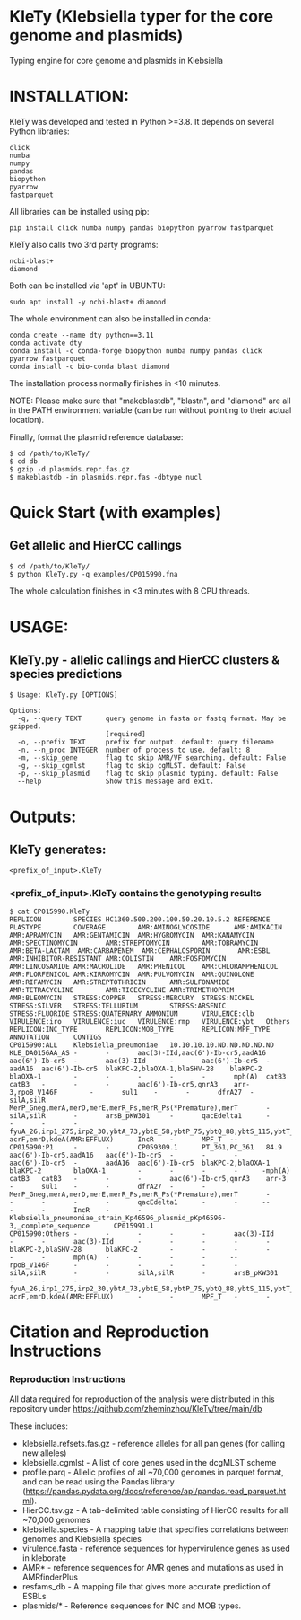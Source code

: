 
# KleTy (Klebsiella typer for the core genome and plasmids)
Typing engine for core genome and plasmids in Klebsiella


# INSTALLATION:

KleTy was developed and tested in Python >=3.8. It depends on several Python libraries: 
~~~~~~~~~~
click
numba
numpy
pandas
biopython
pyarrow
fastparquet
~~~~~~~~~~

All libraries can be installed using pip: 

~~~~~~~~~~
pip install click numba numpy pandas biopython pyarrow fastparquet
~~~~~~~~~~
KleTy also calls two 3rd party programs:

~~~~~~~~~~
ncbi-blast+
diamond
~~~~~~~~~~

Both can be installed via 'apt' in UBUNTU:
~~~~~~~~~~
sudo apt install -y ncbi-blast+ diamond
~~~~~~~~~~

The whole environment can also be installed in conda:


~~~~~~~~~~
conda create --name dty python==3.11
conda activate dty
conda install -c conda-forge biopython numba numpy pandas click pyarrow fastparquet
conda install -c bio-conda blast diamond
~~~~~~~~~~

The installation process normally finishes in <10 minutes. 

NOTE: Please make sure that "makeblastdb", "blastn", and "diamond" are all in the PATH environment variable (can be run without pointing to their actual location). 

Finally, format the plasmid reference database:
~~~~~~~~~~~
$ cd /path/to/KleTy/
$ cd db
$ gzip -d plasmids.repr.fas.gz
$ makeblastdb -in plasmids.repr.fas -dbtype nucl
~~~~~~~~~~~






# Quick Start (with examples)
## Get allelic and HierCC callings
~~~~~~~~~~~
$ cd /path/to/KleTy/
$ python KleTy.py -q examples/CP015990.fna
~~~~~~~~~~~

The whole calculation finishes in <3 minutes with 8 CPU threads. 


# USAGE:
## KleTy.py - allelic callings and HierCC clusters & species predictions

~~~~~~~~~~~~~~
$ Usage: KleTy.py [OPTIONS]

Options:
  -q, --query TEXT      query genome in fasta or fastq format. May be gzipped.
                        [required]
  -o, --prefix TEXT     prefix for output. default: query filename
  -n, --n_proc INTEGER  number of process to use. default: 8
  -m, --skip_gene       flag to skip AMR/VF searching. default: False
  -g, --skip_cgmlst     flag to skip cgMLST. default: False
  -p, --skip_plasmid    flag to skip plasmid typing. default: False
  --help                Show this message and exit.
~~~~~~~~~~~~~~~~~

# Outputs:
## KleTy generates:

~~~~~~~~~~~~~
<prefix_of_input>.KleTy
~~~~~~~~~~~~~

### <prefix_of_input>.KleTy contains the genotyping results
~~~~~~~~~~~~~
$ cat CP015990.KleTy
REPLICON        SPECIES HC1360.500.200.100.50.20.10.5.2 REFERENCE       PLASTYPE        COVERAGE        AMR:AMINOGLYCOSIDE      AMR:AMIKACIN    AMR:APRAMYCIN   AMR:GENTAMICIN  AMR:HYGROMYCIN  AMR:KANAMYCIN   AMR:SPECTINOMYCIN       AMR:STREPTOMYCIN        AMR:TOBRAMYCIN AMR:BETA-LACTAM  AMR:CARBAPENEM  AMR:CEPHALOSPORIN       AMR:ESBL        AMR:INHIBITOR-RESISTANT AMR:COLISTIN    AMR:FOSFOMYCIN  AMR:LINCOSAMIDE AMR:MACROLIDE   AMR:PHENICOL    AMR:CHLORAMPHENICOL     AMR:FLORFENICOL AMR:KIRROMYCIN  AMR:PULVOMYCIN  AMR:QUINOLONE   AMR:RIFAMYCIN   AMR:STREPTOTHRICIN      AMR:SULFONAMIDE AMR:TETRACYCLINE        AMR:TIGECYCLINE AMR:TRIMETHOPRIM        AMR:BLEOMYCIN   STRESS:COPPER   STRESS:MERCURY  STRESS:NICKEL   STRESS:SILVER   STRESS:TELLURIUM        STRESS:ARSENIC  STRESS:FLUORIDE STRESS:QUATERNARY_AMMONIUM      VIRULENCE:clb   VIRULENCE:iro   VIRULENCE:iuc   VIRULENCE:rmp   VIRULENCE:ybt   Others  REPLICON:INC_TYPE       REPLICON:MOB_TYPE       REPLICON:MPF_TYPE       ANNOTATION      CONTIGS
CP015990:ALL    Klebsiella_pneumoniae   10.10.10.10.ND.ND.ND.ND.ND      KLE_DA0156AA_AS -       -       aac(3)-IId,aac(6')-Ib-cr5,aadA16        aac(6')-Ib-cr5  -       aac(3)-IId      -       aac(6')-Ib-cr5  -       aadA16  aac(6')-Ib-cr5  blaKPC-2,blaOXA-1,blaSHV-28    blaKPC-2 blaOXA-1        -       -       -       -       -       mph(A)  catB3   catB3   -       -       -       aac(6')-Ib-cr5,qnrA3    arr-3,rpoB_V146F        -       sul1    -       -       dfrA27  -       silA,silR       MerP_Gneg,merA,merD,merE,merR_Ps,merR_Ps(*Premature),merT       -       silA,silR       -       arsB_pKW301     -       qacEdelta1      -       -       -       -       fyuA_26,irp1_275,irp2_30,ybtA_73,ybtE_58,ybtP_75,ybtQ_88,ybtS_115,ybtT_26,ybtU_129,ybtX_73      acrF,emrD,kdeA(AMR:EFFLUX)      IncR    -       MPF_T  --
CP015990:P1     -       -       CP059309.1      PT_361,PC_361   84.9    aac(6')-Ib-cr5,aadA16   aac(6')-Ib-cr5  -       -       -       aac(6')-Ib-cr5  -       aadA16  aac(6')-Ib-cr5  blaKPC-2,blaOXA-1       blaKPC-2        blaOXA-1        -       -       -       -      -mph(A)  catB3   catB3   -       -       -       aac(6')-Ib-cr5,qnrA3    arr-3   -       sul1    -       -       dfrA27  -       -       MerP_Gneg,merA,merD,merE,merR_Ps,merR_Ps(*Premature),merT       -       -       -       -       -       qacEdelta1      -       -      --       -       -       IncR    -       -       Klebsiella_pneumoniae_strain_Kp46596_plasmid_pKp46596-3,_complete_sequence      CP015991.1
CP015990:Others -       -       -       -       -       aac(3)-IId      -       -       aac(3)-IId      -       -       -       -       -       blaKPC-2,blaSHV-28      blaKPC-2        -       -       -       -       -       -       mph(A)  -       -       -       -      --       rpoB_V146F      -       -       -       -       -       -       silA,silR       -       -       silA,silR       -       arsB_pKW301     -       -       -       -       -       -       fyuA_26,irp1_275,irp2_30,ybtA_73,ybtE_58,ybtP_75,ybtQ_88,ybtS_115,ybtT_26,ybtU_129,ybtX_73      acrF,emrD,kdeA(AMR:EFFLUX)      -       -       MPF_T   -       -
~~~~~~~~~~~~~


# Citation and Reproduction Instructions

### Reproduction Instructions
All data required for reproduction of the analysis were distributed in this repository under
https://github.com/zheminzhou/KleTy/tree/main/db


These includes:
* klebsiella.refsets.fas.gz - reference alleles for all pan genes (for calling new alleles)
* klebsiella.cgmlst - A list of core genes used in the dcgMLST scheme
* profile.parq - Allelic profiles of all ~70,000 genomes in parquet format, and can be read using the Pandas library (https://pandas.pydata.org/docs/reference/api/pandas.read_parquet.html). 
* HierCC.tsv.gz - A tab-delimited table consisting of HierCC results for all ~70,000 genomes
* klebsiella.species - A mapping table that specifies correlations between genomes and Klebsiella species
* virulence.fasta - reference sequences for hypervirulence genes as used in kleborate
* AMR* - reference sequences for AMR genes and mutations as used in AMRfinderPlus
* resfams_db - A mapping file that gives more accurate prediction of ESBLs
* plasmids/* - Reference sequences for INC and MOB types. 


